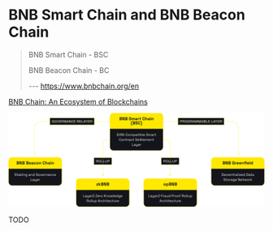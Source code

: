 # BNB Smart Chain and BNB Beacon Chain

> BNB Smart Chain - BSC
>
> BNB Beacon Chain - BC
>
> --- https://www.bnbchain.org/en

[BNB Chain: An Ecosystem of Blockchains](https://docs.bnbchain.org/docs/overview)

![BSC 2022](./assets/BNB-Chain-Ecosytem-5392250253c2bfcba91f56b54fa73760.png)

TODO
